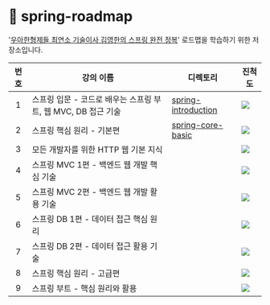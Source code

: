 # 🌱 spring-roadmap

'[우아한형제들 최연소 기술이사 김영한의 스프링 완전 정복](https://www.inflearn.com/roadmaps/373)' 로드맵을 학습하기 위한 저장소입니다.

| 번호 | 강의 이름 | 디렉토리 | 진척도 |
| :---: | --- | -- | -- |
| 1 | 스프링 입문 - 코드로 배우는 스프링 부트, 웹 MVC, DB 접근 기술 | [spring-introduction](/spring-introduction) | ![](https://geps.dev/progress/100) |
| 2 | 스프링 핵심 원리 - 기본편 | [spring-core-basic](/spring-core-basic) | ![](https://geps.dev/progress/0) |
| 3 | 모든 개발자를 위한 HTTP 웹 기본 지식 | | ![](https://geps.dev/progress/0) |
| 4 | 스프링 MVC 1편 - 백엔드 웹 개발 핵심 기술 | | ![](https://geps.dev/progress/0) |
| 5 | 스프링 MVC 2편 - 백엔드 웹 개발 활용 기술 | | ![](https://geps.dev/progress/0) |
| 6 | 스프링 DB 1편 - 데이터 접근 핵심 원리 | | ![](https://geps.dev/progress/0) |
| 7 | 스프링 DB 2편 - 데이터 접근 활용 기술 | | ![](https://geps.dev/progress/0) |
| 8 | 스프링 핵심 원리 - 고급편 | | ![](https://geps.dev/progress/0) |
| 9 | 스프링 부트 - 핵심 원리와 활용 | | ![](https://geps.dev/progress/0) |
